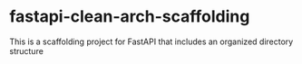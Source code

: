 # fastapi-clean-arch-scaffolding
This is a scaffolding project for FastAPI that includes an organized directory structure
